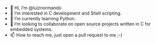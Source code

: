 - 👋 Hi, I’m @luiznormando
- 👀 I’m interested in C development and Shell scripting.
- 🌱 I’m currently learning Python.
- 💞️ I’m looking to collaborate on open source projects written in C for embedded systems.
- 📫 How to reach me, just open a pull request to me ;-)

<!---
luiznormando/luiznormando is a ✨ special ✨ repository because its `README.md` (this file) appears on your GitHub profile.
You can click the Preview link to take a look at your changes.
--->
